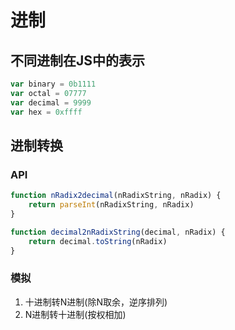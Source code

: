 # 进制

## 不同进制在JS中的表示
```js
var binary = 0b1111
var octal = 07777
var decimal = 9999
var hex = 0xffff
```

## 进制转换

### API
```js
function nRadix2decimal(nRadixString, nRadix) {
    return parseInt(nRadixString, nRadix)
}

function decimal2nRadixString(decimal, nRadix) {
    return decimal.toString(nRadix)
}
```

### 模拟

1. 十进制转N进制(除N取余，逆序排列)
2. N进制转十进制(按权相加)
